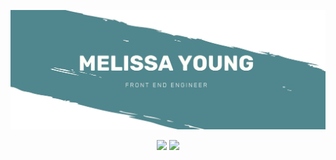 ![banner](/githubBanner.jpg)
<p align='center'>
<img src="https://github-readme-stats.vercel.app/api?username=melissay94&show_icons=true&title_color=50878E&icon_color=7C3693&line_height=27">
<img src="https://github-readme-stats.vercel.app/api/top-langs/?username=melissay94&title_color=50878E&icon_color=7C3693&hide=html,java">
</p>  
<!--
**melissay94/melissay94** is a ✨ _special_ ✨ repository because its `README.md` (this file) appears on your GitHub profile.

Here are some ideas to get you started:

- 🔭 I’m currently working on ...
- 🌱 I’m currently learning ...
- 👯 I’m looking to collaborate on ...
- 🤔 I’m looking for help with ...
- 💬 Ask me about ...
- 📫 How to reach me: ...
- 😄 Pronouns: ...
- ⚡ Fun fact: ...
-->
